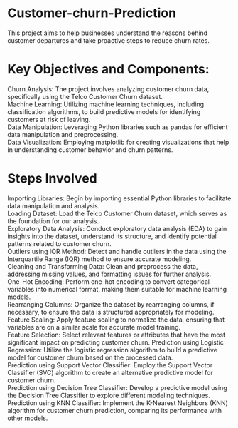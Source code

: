 # Customer-churn-Prediction
This project aims to help businesses understand the reasons behind customer departures and take proactive steps to reduce churn rates.

# Key Objectives and Components:
Churn Analysis: The project involves analyzing customer churn data, specifically using the Telco Customer Churn dataset.<br>
Machine Learning: Utilizing machine learning techniques, including classification algorithms, to build predictive models for identifying customers at risk of leaving.<br>
Data Manipulation: Leveraging Python libraries such as pandas for efficient data manipulation and preprocessing.<br>
Data Visualization: Employing matplotlib for creating visualizations that help in understanding customer behavior and churn patterns.<br>

# Steps Involved
Importing Libraries: Begin by importing essential Python libraries to facilitate data manipulation and analysis.<br>
Loading Dataset: Load the Telco Customer Churn dataset, which serves as the foundation for our analysis.<br>
Exploratory Data Analysis: Conduct exploratory data analysis (EDA) to gain insights into the dataset, understand its structure, and identify potential patterns related to customer churn.<br>
Outliers using IQR Method: Detect and handle outliers in the data using the Interquartile Range (IQR) method to ensure accurate modeling.<br>
Cleaning and Transforming Data: Clean and preprocess the data, addressing missing values, and formatting issues for further analysis.<br>
One-Hot Encoding: Perform one-hot encoding to convert categorical variables into numerical format, making them suitable for machine learning models.<br>
Rearranging Columns: Organize the dataset by rearranging columns, if necessary, to ensure the data is structured appropriately for modeling.<br>
Feature Scaling: Apply feature scaling to normalize the data, ensuring that variables are on a similar scale for accurate model training.<br>
Feature Selection: Select relevant features or attributes that have the most significant impact on predicting customer churn.
Prediction using Logistic Regression: Utilize the logistic regression algorithm to build a predictive model for customer churn based on the processed data.<br>
Prediction using Support Vector Classifier: Employ the Support Vector Classifier (SVC) algorithm to create an alternative predictive model for customer churn.<br>
Prediction using Decision Tree Classifier: Develop a predictive model using the Decision Tree Classifier to explore different modeling techniques.<br>
Prediction using KNN Classifier: Implement the K-Nearest Neighbors (KNN) algorithm for customer churn prediction, comparing its performance with other models.<br>
